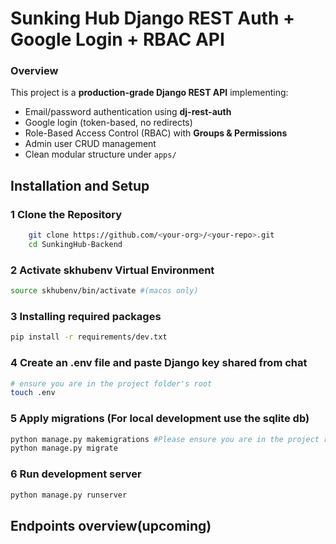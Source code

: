 # Sunking Hub Django REST Auth + Google Login + RBAC API

### Overview

This project is a **production-grade Django REST API** implementing:
- Email/password authentication using **dj-rest-auth**
- Google login (token-based, no redirects)
- Role-Based Access Control (RBAC) with **Groups & Permissions**
- Admin user CRUD management
- Clean modular structure under `apps/`

## Installation and Setup

### 1️ Clone the Repository

```bash
    git clone https://github.com/<your-org>/<your-repo>.git
    cd SunkingHub-Backend
```

### 2 Activate skhubenv Virtual Environment
```bash
source skhubenv/bin/activate #(macos only)
```

### 3 Installing required packages
```bash
pip install -r requirements/dev.txt
```

### 4 Create an .env file and paste Django key shared from chat
```bash
# ensure you are in the project folder's root
touch .env
```

### 5 Apply migrations (For local development use the sqlite db)

```bash
python manage.py makemigrations #Please ensure you are in the project root
python manage.py migrate
```

### 6 Run development server
```bash
python manage.py runserver

```

## Endpoints overview(upcoming)


